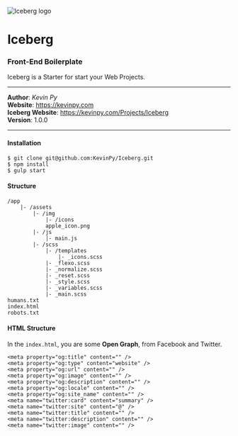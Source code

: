 ![Iceberg logo](https://kevinpy.com/Projects/Iceberg/iceberg_logo.png)
# Iceberg
### Front-End Boilerplate
Iceberg is a Starter for start your Web Projects.
***
**Author**: *Kevin Py*<br />
**Website**: <https://kevinpy.com><br />
**Iceberg Website**: <https://kevinpy.com/Projects/Iceberg><br />
**Version**: 1.0.0
***
#### Installation
```
$ git clone git@github.com:KevinPy/Iceberg.git
$ npm install
$ gulp start
```
#### Structure
```
/app
	|- /assets
		|- /img
			|- /icons
			apple_icon.png
		|- /js
			|- main.js
		|- /scss
			|- /templates
				|- _icons.scss
			|- _flexo.scss
			|- _normalize.scss
			|- _reset.scss
			|- _style.scss
			|- _variables.scss
			|- _main.scss
humans.txt
index.html
robots.txt
```
#### HTML Structure

In the `index.html`, you are some <b>Open Graph</b>, from Facebook and Twitter.

```
<meta property="og:title" content="" />
<meta property="og:type" content="website" />
<meta property="og:url" content="" />
<meta property="og:image" content="" />
<meta property="og:description" content="" />
<meta property="og:locale" content="" />
<meta property="og:site_name" content="" />
<meta name="twitter:card" content="summary" />
<meta name="twitter:site" content="@" />
<meta name="twitter:title" content="" />
<meta name="twitter:description" content="" />
<meta name="twitter:image" content="" />
```